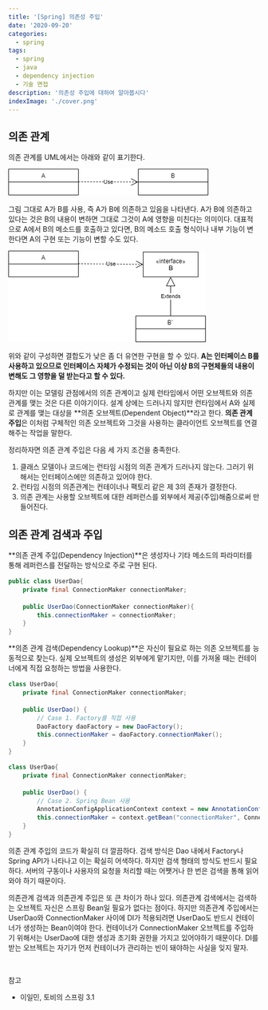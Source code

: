 ```yaml
---
title: '[Spring] 의존성 주입'
date: '2020-09-20'
categories:
  - spring
tags:
  - spring
  - java
  - dependency injection
  - 기술 면접
description: '의존성 주입에 대하여 알아봅시다'
indexImage: './cover.png'
---
```


## 의존 관계  

의존 관계를 UML에서는 아래와 같이 표기한다.

![dependency](./dependency.png)  

그림 그대로 A가 B를 사용, 즉 A가 B에 의존하고 있음을 나타낸다. 
A가 B에 의존하고 있다는 것은 B의 내용이 변하면 그대로 그것이 A에 영향을 미친다는 의미이다. 
대표적으로 A에서 B의 메소드를 호출하고 있다면, 
B의 메소드 호출 형식이나 내부 기능이 변한다면 A의 구현 또는 기능이 변할 수도 있다.

![dependency-interface](./dependency-interface.png)  

위와 같이 구성하면 결합도가 낮은 좀 더 유연한 구현을 할 수 있다. 
**A는 인터페이스 B를 사용하고 있으므로 인터페이스 자체가 수정되는 것이 아닌 이상 B의 구현체들의 내용이 변해도 그 영향을 덜 받는다고 할 수 있다.**    

하지만 이는 모델링 관점에서의 의존 관계이고 실제 런타임에서 어떤 오브젝트와 의존 관계를 맺는 것은 다른 이야기이다. 
설계 상에는 드러나지 않지만 런타임에서 A와 실제로 관계를 맺는 대상을 **의존 오브젝트(Dependent Object)**라고 한다.
**의존 관계 주입**은 이처럼 구체적인 의존 오브젝트와 그것을 사용하는 클라이언트 오브젝트를 연결해주는 작업을 말한다.  

정리하자면 의존 관계 주입은 다음 세 가지 조건을 충족한다.
1. 클래스 모델이나 코드에는 런타임 시점의 의존 관계가 드러나지 않는다. 그러기 위해서는 인터페이스에만 의존하고 있어야 한다.
2. 런타임 시점의 의존관계는 컨테이너나 팩토리 같은 제 3의 존재가 결정한다.
3. 의존 관계는 사용할 오브젝트에 대한 레퍼런스를 외부에서 제공(주입)해줌으로써 만들어진다.  

## 의존 관계 검색과 주입  

**의존 관계 주입(Dependency Injection)**은 생성자나 기타 메소드의 파라미터를 통해 레퍼런스를 전달하는 방식으로 주로 구현 된다.

``` java
public class UserDao{
	private final ConnectionMaker connectionMaker;

	public UserDao(ConnectionMaker connectionMaker){
		this.connectionMaker = connectionMaker;
	}
}
```

**의존 관계 검색(Dependency Lookup)**은 자신이 필요로 하는 의존 오브젝트를 능동적으로 찾는다. 
실제 오브젝트의 생성은 외부에게 맡기지만, 이를 가져올 때는 컨테이너에게 직접 요청하는 방법을 사용한다.

``` java
class UserDao{
	private final ConnectionMaker connectionMaker;

	public UserDao() {
		// Case 1. Factory를 직접 사용
		DaoFactory daoFactory = new DaoFactory();
		this.connectionMaker = daoFactory.connectionMaker();
	}
}
```

``` java
class UserDao{
	private final ConnectionMaker connectionMaker;

	public UserDao() {
		// Case 2. Spring Bean 사용
		AnnotationConfigApplicationContext context = new AnnotationConfigApplicationContext(DaoFactory.class);
		this.connectionMaker = context.getBean("connectionMaker", ConnectionMaker.class);
	}
}
```  

의존 관계 주입의 코드가 확실히 더 깔끔하다. 검색 방식은 Dao 내에서 Factory나 Spring API가 나타나고 이는 확실히 어색하다. 
하지만 검색 형태의 방식도 반드시 필요하다. 서버의 구동이나 사용자의 요청을 처리할 때는 어쨋거나 한 번은 검색을 통해 읽어와야 하기 때문이다.  

의존관계 검색과 의존관계 주입은 또 큰 차이가 하나 있다. 의존관계 검색에서는 검색하는 오브젝트 자신은 스프링 Bean일 필요가 없다는 점이다. 
하지만 의존관계 주입에서는 UserDao와 ConnectionMaker 사이에 DI가 적용되려면 UserDao도 반드시 컨테이너가 생성하는 Bean이여야 한다. 
컨테이너가 ConnectionMaker 오브젝트를 주입하기 위해서는 UserDao에 대한 생성과 초기화 권한을 가지고 있어야하기 때문이다. 
DI를 받는 오브젝트는 자기가 먼저 컨테이너가 관리하는 빈이 돼야하는 사실을 잊지 말자. 

<br/>  

참고
- 이일민, 토비의 스프링 3.1